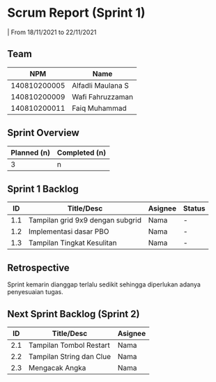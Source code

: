 # Scrum Report (Sprint 1)
| From 18/11/2021 to 22/11/2021

## Team
| NPM           | Name              |
| ------------- |-------------------|
| 140810200005  | Alfadli Maulana S |
| 140810200009  | Wafi Fahruzzaman  |
| 140810200011  | Faiq Muhammad     |

## Sprint Overview
| Planned (n)   | Completed (n) |
| ------------- |-------------- |
| 3             | n             |

## Sprint 1 Backlog

| ID  | Title/Desc | Asignee | Status |
| --- | ---------- | ------- | ------ |
| 1.1 | Tampilan grid 9x9 dengan subgrid | Nama | - |
| 1.2 | Implementasi dasar PBO | Nama | - |
| 1.3 | Tampilan Tingkat Kesulitan | Nama | - |

## Retrospective 

Sprint kemarin dianggap terlalu sedikit sehingga diperlukan adanya penyesuaian tugas.

## Next Sprint Backlog (Sprint 2)
| ID  | Title/Desc | Asignee | 
| --- | ---------- | ------- | 
| 2.1 | Tampilan Tombol Restart | Nama | 
| 2.2 | Tampilan String dan Clue | Nama |
| 2.3 | Mengacak Angka | Nama |  
